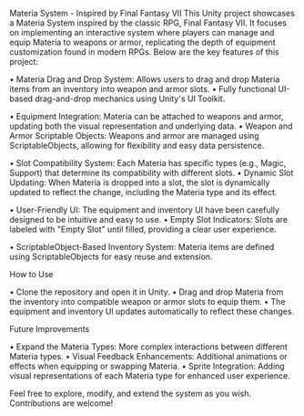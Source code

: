 Materia System - Inspired by Final Fantasy VII
This Unity project showcases a Materia System inspired by the classic RPG, Final Fantasy VII.
It focuses on implementing an interactive system where players can manage and equip Materia to weapons or armor, replicating the depth of equipment customization found in modern RPGs. Below are the key features of this project:

• Materia Drag and Drop System: Allows users to drag and drop Materia items from an inventory into weapon and armor slots.
• Fully functional UI-based drag-and-drop mechanics using Unity's UI Toolkit.

• Equipment Integration: Materia can be attached to weapons and armor, updating both the visual representation and underlying data.
• Weapon and Armor Scriptable Objects: Weapons and armor are managed using ScriptableObjects, allowing for flexibility and easy data persistence.

• Slot Compatibility System: Each Materia has specific types (e.g., Magic, Support) that determine its compatibility with different slots.
• Dynamic Slot Updating: When Materia is dropped into a slot, the slot is dynamically updated to reflect the change, including the Materia type and its effect.

• User-Friendly UI: The equipment and inventory UI have been carefully designed to be intuitive and easy to use.
• Empty Slot Indicators: Slots are labeled with "Empty Slot" until filled, providing a clear user experience.

• ScriptableObject-Based Inventory System: Materia items are defined using ScriptableObjects for easy reuse and extension.

How to Use

• Clone the repository and open it in Unity.
• Drag and drop Materia from the inventory into compatible weapon or armor slots to equip them.
• The equipment and inventory UI updates automatically to reflect these changes.

Future Improvements

• Expand the Materia Types: More complex interactions between different Materia types.
• Visual Feedback Enhancements: Additional animations or effects when equipping or swapping Materia.
• Sprite Integration: Adding visual representations of each Materia type for enhanced user experience.

Feel free to explore, modify, and extend the system as you wish. Contributions are welcome!
